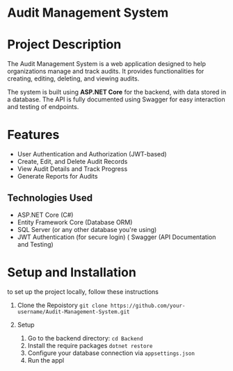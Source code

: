 # Audit Management System
# Project Description
The Audit Management System is a web application designed to help organizations manage and track audits. It provides functionalities for creating, editing, deleting, and viewing audits.

The system is built using **ASP.NET Core** for the backend, with data stored in a database. The API is fully documented using Swagger for easy interaction and testing of endpoints.



# Features 
* User Authentication and Authorization (JWT-based)
* Create, Edit, and Delete Audit Records
* View Audit Details and Track Progress
* Generate Reports for Audits
## Technologies Used
* ASP.NET Core (C#)
* Entity Framework Core (Database ORM)
* SQL Server (or any other database you're using)
* JWT Authentication (for secure login)
( Swagger (API Documentation and Testing)

# Setup and Installation
to set up the project locally, follow these instructions

1. Clone the Repoistory
   ```git clone https://github.com/your-username/Audit-Management-System.git```

3. Setup
   1. Go to the backend directory:
      ```cd Backend```
   2. Install the require packages
      ```dotnet restore```  
   5. Configure your database connection via `appsettings.json`
   6. Run the appl
